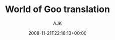 ---
title: 'World of Goo translation'
posts: 6
hash: 'MvD9Yi7r'
author: 'AJK'
date: 2008-11-21T22:16:13+00:00
sources:
  - https://tokipona.yahoogroups.narkive.com/MvD9Yi7r
---